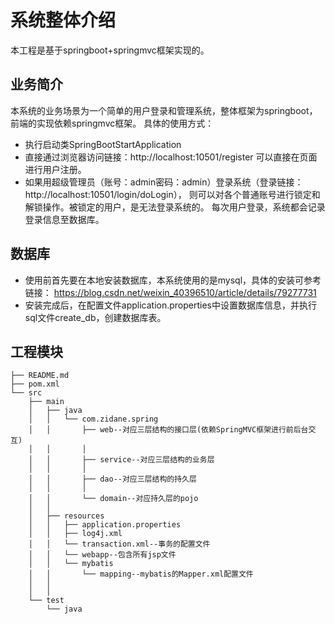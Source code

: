# 系统整体介绍
本工程是基于springboot+springmvc框架实现的。

## 业务简介
本系统的业务场景为一个简单的用户登录和管理系统，整体框架为springboot，前端的实现依赖springmvc框架。
具体的使用方式：
* 执行启动类SpringBootStartApplication
* 直接通过浏览器访问链接：http://localhost:10501/register
可以直接在页面进行用户注册。
* 如果用超级管理员（账号：admin密码：admin）登录系统（登录链接：http://localhost:10501/login/doLogin），
则可以对各个普通账号进行锁定和解锁操作。被锁定的用户，是无法登录系统的。
每次用户登录，系统都会记录登录信息至数据库。

## 数据库
* 使用前首先要在本地安装数据库，本系统使用的是mysql，具体的安装可参考链接：
https://blog.csdn.net/weixin_40396510/article/details/79277731
* 安装完成后，在配置文件application.properties中设置数据库信息，并执行sql文件create_db，创建数据库表。

## 工程模块
```
├── README.md
├── pom.xml
└── src
    ├── main
    │   ├── java
    │   │   └── com.zidane.spring
    │   │       ├── web--对应三层结构的接口层(依赖SpringMVC框架进行前后台交互)
    │   │       │
    │   │       ├── service--对应三层结构的业务层
    │   │       │
    │   │       ├── dao--对应三层结构的持久层
    │   │       │
    │   │       └── domain--对应持久层的pojo
    │   │
    │   ├── resources
    │   │   ├── application.properties
    │   │   ├── log4j.xml
    │   │   └── transaction.xml--事务的配置文件
    │   │   └── webapp--包含所有jsp文件
    │   │   └── mybatis
    │   │ 	    └── mapping--mybatis的Mapper.xml配置文件
    │   │
    │   │
    └── test
        └── java
